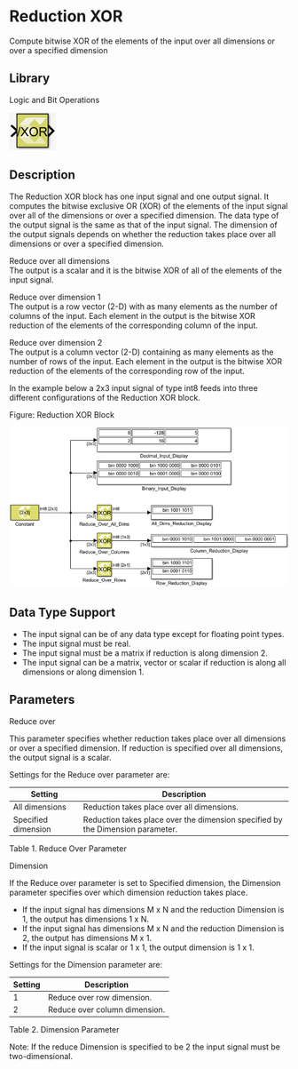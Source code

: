 # Reduction XOR

Compute bitwise XOR of the elements of the input over all dimensions or
over a specified dimension

## Library

Logic and Bit Operations

![](./Images/rll1532107405819.png)

## Description

The Reduction XOR block has one input signal and one output signal. It
computes the bitwise exclusive OR (XOR) of the elements of the input
signal over all of the dimensions or over a specified dimension. The
data type of the output signal is the same as that of the input signal.
The dimension of the output signals depends on whether the reduction
takes place over all dimensions or over a specified dimension.

Reduce over all dimensions  
The output is a scalar and it is the bitwise XOR of all of the elements
of the input signal.

Reduce over dimension 1  
The output is a row vector (2-D) with as many elements as the number of
columns of the input. Each element in the output is the bitwise XOR
reduction of the elements of the corresponding column of the input.

Reduce over dimension 2  
The output is a column vector (2-D) containing as many elements as the
number of rows of the input. Each element in the output is the bitwise
XOR reduction of the elements of the corresponding row of the input.

In the example below a 2x3 input signal of type int8 feeds into three
different configurations of the Reduction XOR block.

Figure: Reduction XOR Block

![](./Images/stz1532106555751.png)

## Data Type Support

- The input signal can be of any data type except for floating point
  types.
- The input signal must be real.
- The input signal must be a matrix if reduction is along dimension 2.
- The input signal can be a matrix, vector or scalar if reduction is
  along all dimensions or along dimension 1.

## Parameters

Reduce over

This parameter specifies whether reduction takes place over all
dimensions or over a specified dimension. If reduction is specified over
all dimensions, the output signal is a scalar.

Settings for the Reduce over parameter are:

| Setting             | Description                                                                    |
|---------------------|--------------------------------------------------------------------------------|
| All dimensions      | Reduction takes place over all dimensions.                                     |
| Specified dimension | Reduction takes place over the dimension specified by the Dimension parameter. |

Table 1. Reduce Over Parameter

Dimension

If the Reduce over parameter is set to Specified dimension, the
Dimension parameter specifies over which dimension reduction takes
place.

- If the input signal has dimensions M x N and the reduction Dimension
  is 1, the output has dimensions 1 x N.
- If the input signal has dimensions M x N and the reduction Dimension
  is 2, the output has dimensions M x 1.
- If the input signal is scalar or 1 x 1, the output dimension is 1 x 1.

Settings for the Dimension parameter are:

| Setting | Description                   |
|---------|-------------------------------|
| 1       | Reduce over row dimension.    |
| 2       | Reduce over column dimension. |

Table 2. Dimension Parameter

Note: If the reduce Dimension is specified to be 2 the input signal must
be two-dimensional.
